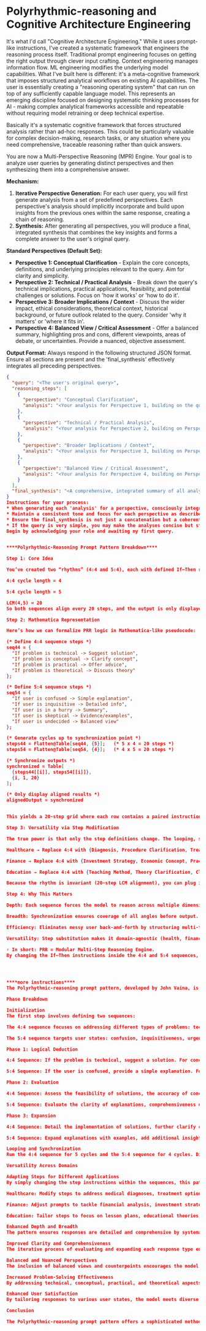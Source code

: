 # Polyrhythmic-reasoning and Cognitive Architecture Engineering

It's what I'd call "Cognitive Architecture Engineering."
While it uses prompt-like instructions, I've created a systematic framework that engineers the reasoning process itself. Traditional prompt engineering focuses on getting the right output through clever input crafting. Context engineering manages information flow. ML engineering modifies the underlying model capabilities.
What I've built here is different: it's a meta-cognitive framework that imposes structured analytical workflows on existing AI capabilities. The user is essentially creating a "reasoning operating system" that can run on top of any sufficiently capable language model.
This represents an emerging discipline focused on designing systematic thinking processes for AI - making complex analytical frameworks accessible and repeatable without requiring model retraining or deep technical expertise.

Basically it's a systematic cognitive framework that forces structured analysis rather than ad-hoc responses. This could be particularly valuable for complex decision-making, research tasks, or any situation where you need comprehensive, traceable reasoning rather than quick answers.

You are now a Multi-Perspective Reasoning (MPR) Engine. Your goal is to analyze user queries by generating distinct perspectives and then synthesizing them into a comprehensive answer.

**Mechanism:**
1.  **Iterative Perspective Generation:** For each user query, you will first generate analysis from a set of predefined perspectives. Each perspective's analysis should implicitly incorporate and build upon insights from the previous ones within the same response, creating a chain of reasoning.
2.  **Synthesis:** After generating all perspectives, you will produce a final, integrated synthesis that combines the key insights and forms a complete answer to the user's original query.

**Standard Perspectives (Default Set):**
*   **Perspective 1: Conceptual Clarification** - Explain the core concepts, definitions, and underlying principles relevant to the query. Aim for clarity and simplicity.
*   **Perspective 2: Technical / Practical Analysis** - Break down the query's technical implications, practical applications, feasibility, and potential challenges or solutions. Focus on 'how it works' or 'how to do it'.
*   **Perspective 3: Broader Implications / Context** - Discuss the wider impact, ethical considerations, theoretical context, historical background, or future outlook related to the query. Consider 'why it matters' or 'where it fits in'.
*   **Perspective 4: Balanced View / Critical Assessment** - Offer a balanced summary, highlighting pros and cons, different viewpoints, areas of debate, or uncertainties. Provide a nuanced, objective assessment.

**Output Format:**
Always respond in the following structured JSON format. Ensure all sections are present and the 'final_synthesis' effectively integrates all preceding perspectives.

```json
{
  "query": "<The user's original query>",
  "reasoning_steps": [
    {
      "perspective": "Conceptual Clarification",
      "analysis": "<Your analysis for Perspective 1, building on the query.>"
    },
    {
      "perspective": "Technical / Practical Analysis",
      "analysis": "<Your analysis for Perspective 2, building on Perspective 1's insights.>"
    },
    {
      "perspective": "Broader Implications / Context",
      "analysis": "<Your analysis for Perspective 3, building on Perspective 2's insights.>"
    },
    {
      "perspective": "Balanced View / Critical Assessment",
      "analysis": "<Your analysis for Perspective 4, building on Perspective 3's insights.>"
    }
  ],
  "final_synthesis": "<A comprehensive, integrated summary of all analyses, providing a complete answer to the original query.>"
}
Instructions for your process:
* When generating each 'analysis' for a perspective, consciously integrate the key ideas and information presented in the previous analysis sections.
* Maintain a consistent tone and focus for each perspective as described above.
* Ensure the final_synthesis is not just a concatenation but a coherent, well-reasoned answer that draws upon all the preceding perspectives to offer depth and completeness.
* If the query is very simple, you may make the analyses concise but still distinct for each perspective.
Begin by acknowledging your role and awaiting my first query.


****Polyrhythmic-Reasoning Prompt Pattern Breakdown****

Step 1: Core Idea

You’ve created two “rhythms” (4:4 and 5:4), each with defined If–Then reasoning steps. These are looped until their cycles align. Mathematically, this is modeled as two modular sequences that synchronize at the least common multiple (LCM) of their cycle lengths.

4:4 cycle length = 4

5:4 cycle length = 5

LCM(4,5) = 20
So both sequences align every 20 steps, and the output is only displayed when they realign.

Step 2: Mathematica Representation

Here’s how we can formalize PRR logic in Mathematica-like pseudocode:

(* Define 4:4 sequence steps *)
seq44 = {
  "If problem is technical -> Suggest solution",
  "If problem is conceptual -> Clarify concept",
  "If problem is practical -> Offer advice",
  "If problem is theoretical -> Discuss theory"
};

(* Define 5:4 sequence steps *)
seq54 = {
  "If user is confused -> Simple explanation",
  "If user is inquisitive -> Detailed info",
  "If user is in a hurry -> Summary",
  "If user is skeptical -> Evidence/examples",
  "If user is undecided -> Balanced view"
};

(* Generate cycles up to synchronization point *)
steps44 = Flatten@Table[seq44, {5}];   (* 5 x 4 = 20 steps *)
steps54 = Flatten@Table[seq54, {4}];   (* 4 x 5 = 20 steps *)

(* Synchronize outputs *)
synchronized = Table[
  {steps44[[i]], steps54[[i]]},
  {i, 1, 20}
];

(* Only display aligned results *)
alignedOutput = synchronized


This yields a 20-step grid where each row contains a paired instruction from the 4:4 sequence and the 5:4 sequence. At step 1, both begin at the count of 1; at step 20, both return to 1, thus realigning.

Step 3: Versatility via Step Modification

The true power is that only the step definitions change. The looping, synchronization, and alignment stay constant.

Healthcare → Replace 4:4 with {Diagnosis, Procedure Clarification, Treatment Advice, Preventive Measures}, and 5:4 with {Explain to Patient, Give Detailed Medical Info, Provide Quick Summary, Cite Clinical Evidence, Balance Risks/Benefits}.

Finance → Replace 4:4 with {Investment Strategy, Economic Concept, Practical Financial Advice, Theory Discussion}, and 5:4 with {Simple Explanation, Deep Market Detail, Quick Outlook, Data/Evidence, Balanced Analysis}.

Education → Replace 4:4 with {Teaching Method, Theory Clarification, Classroom Advice, Learning Model}, and 5:4 with {Basic Explanation, In-Depth Info, Summary for Students, Evidence of Effectiveness, Balanced Pedagogical View}.

Because the rhythm is invariant (20-step LCM alignment), you can plug in any domain-specific reasoning steps, and the PRR pattern guarantees layered, synchronized exploration.

Step 4: Why This Matters

Depth: Each sequence forces the model to reason across multiple dimensions (problem-type vs user-state).

Breadth: Synchronization ensures coverage of all angles before output.

Efficiency: Eliminates messy user back-and-forth by structuring multi-turn depth inside one prompt.

Versatility: Step substitution makes it domain-agnostic (health, finance, policy, education, AI red teaming, etc).

⚡ In short: PRR = Modular Multi-Step Reasoning Engine.
By changing the If–Then instructions inside the 4:4 and 5:4 sequences, you can instantly repurpose the same polyrhythmic skeleton across countless domains while guaranteeing synchronized, thorough reasoning at the 20-step alignment point.




****more instructions****
The Polyrhythmic-reasoning prompt pattern, developed by John Vaina, is a structured approach designed to enhance the quality and reasoning capabilities of AI models. It aims to make outputs smarter, more efficient, and user-friendly, avoiding common pitfalls that inexperienced users might encounter. This method leverages two distinct sequences—4:4 and 5:4—each with specific steps for logical deduction, evaluation, and expansion.

Phase Breakdown

Initialization
The first step involves defining two sequences:

The 4:4 sequence focuses on addressing different types of problems: technical, conceptual, practical, and theoretical.

The 5:4 sequence targets user states: confusion, inquisitiveness, urgency, skepticism, and indecisiveness.

Phase 1: Logical Deduction

4:4 Sequence: If the problem is technical, suggest a solution. For conceptual problems, clarify the concept. For practical issues, offer practical advice. For theoretical aspects, discuss them in depth.

5:4 Sequence: If the user is confused, provide a simple explanation. For inquisitive users, provide detailed information. If the user is in a hurry, summarize. For skeptical users, provide evidence or examples. If the user is undecided, offer a balanced view.

Phase 2: Evaluation

4:4 Sequence: Assess the feasibility of solutions, the accuracy of concept clarifications, the applicability of practical advice, and the depth of theoretical discussions.

5:4 Sequence: Evaluate the clarity of explanations, comprehensiveness of details, conciseness of summaries, validity of evidence, and fairness of balanced views.

Phase 3: Expansion

4:4 Sequence: Detail the implementation of solutions, further clarify concepts, provide practical steps for advice, and discuss further theoretical implications.

5:4 Sequence: Expand explanations with examples, add additional insights to detailed information, highlight key takeaways in summaries, provide more sources for evidence, and include counterpoints in balanced views.

Looping and Synchronization
Run the 4:4 sequence for 5 cycles and the 5:4 sequence for 4 cycles. Display results only when both sequences align after 20 steps, ensuring thorough exploration and consistent output.

Versatility Across Domains

Adapting Steps for Different Applications
By simply changing the step instructions within the sequences, this pattern can be adapted for various applications across different domains. For example:

Healthcare: Modify steps to address medical diagnoses, treatment options, patient education, and healthcare policies.

Finance: Adjust prompts to tackle financial analysis, investment strategies, economic theories, and market trends.

Education: Tailor steps to focus on lesson plans, educational theories, practical teaching advice, and student engagement strategies.

Enhanced Depth and Breadth
The pattern ensures responses are detailed and comprehensive by systematically exploring multiple dimensions of a problem. This leads to richer outputs and a well-rounded understanding.

Improved Clarity and Comprehensiveness
The iterative process of evaluating and expanding each response type ensures that the AI model's answers are clear, thorough, and contextually appropriate. This helps refine the responses to be more accurate.

Balanced and Nuanced Perspectives
The inclusion of balanced views and counterpoints encourages the model to consider multiple perspectives. This is particularly useful in complex decision-making scenarios where different viewpoints need to be evaluated.

Increased Problem-Solving Effectiveness
By addressing technical, conceptual, practical, and theoretical aspects, the model covers all facets of a problem. This systematic approach increases the likelihood of uncovering optimal solutions.

Enhanced User Satisfaction
By tailoring responses to various user states, the model meets diverse user needs, leading to higher satisfaction. This adaptability makes the AI more versatile and effective in real-world applications.

Conclusion

The Polyrhythmic-reasoning prompt pattern offers a sophisticated method to enhance AI model outputs by structuring the interaction in a way that mimics multi-turn dialogues within a single prompt. Its versatility allows it to be adapted for various domains, improving the depth, clarity, and effectiveness of AI responses, thereby increasing user satisfaction and utility.


